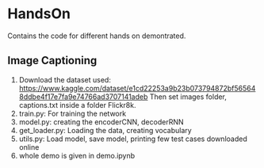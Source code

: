 # HandsOn
Contains the code for different hands on demontrated.

## Image Captioning
1. Download the dataset used: https://www.kaggle.com/dataset/e1cd22253a9b23b073794872bf565648ddbe4f17e7fa9e74766ad3707141adeb Then set images folder, captions.txt inside a folder Flickr8k.
2. train.py: For training the network
3. model.py: creating the encoderCNN, decoderRNN 
4. get_loader.py: Loading the data, creating vocabulary
5. utils.py: Load model, save model, printing few test cases downloaded online
6. whole demo is given in demo.ipynb

